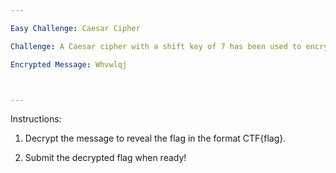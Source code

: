 ```yaml
---

Easy Challenge: Caesar Cipher

Challenge: A Caesar cipher with a shift key of 7 has been used to encrypt a message. The flag is hidden within this encrypted text.

Encrypted Message: Whvwlqj



---
```


Instructions:

1. Decrypt the message to reveal the flag in the format CTF{flag}.


2. Submit the decrypted flag when ready!



